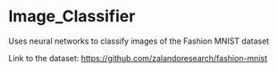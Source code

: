 # Image_Classifier

Uses neural networks to classify images of the Fashion MNIST dataset


Link to the dataset: https://github.com/zalandoresearch/fashion-mnist
